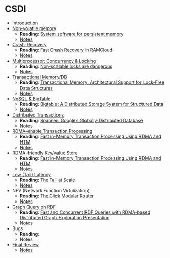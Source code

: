 # CSDI

* [Introduction](slides/lec1-intro&8-important-problems.pdf)
* [Non-volatile memory](slides/lec2-NVM.pdf)
  * **Reading**:  [System software for persistent memory](http://delivery.acm.org/10.1145/2600000/2592814/a15-dulloor.pdf?ip=202.120.40.86&id=2592814&acc=ACTIVE%20SERVICE&key=BF85BBA5741FDC6E%2E17676C47DFB149BF%2E4D4702B0C3E38B35%2E4D4702B0C3E38B35&__acm__=1559269462_5c2491574f8858e1e91f7557f2c91751)
  * [Notes](notes/nvm.md)
* [Crash-Recovery](slides/lec3-RAMCloud.pdf)
  * **Reading**: [Fast Crash Recovery in RAMCloud](http://www.scs.stanford.edu/~rumble/papers/ramcloud_sosp2011.pdf)
  * [Notes](notes/ramcloud.md)
* [Multiprocessor: Concurrency & Locking](slides/lec4-multiprocessor-scalability.pdf)
  * **Reading**: [Non-scalable locks are dangerous](https://people.csail.mit.edu/nickolai/papers/boyd-wickizer-locks.pdf)
  * [Notes](notes/scalable-locking.md)
* [Transactional Memory/DB](slides/lec5-transactional-memory.pdf)
  * **Reading**: [Transactional Memory: Architectural Support for Lock-Free Data Structures](http://cs.brown.edu/~mph/HerlihyM93/herlihy93transactional.pdf)
  * [Notes](notes/transaction-memory.md)
* [NoSQL & BigTable](slides/lec6-NoSQL-Distributed-Systems.pdf)
  * **Reading**: [Bigtable: A Distributed Storage System for Structured Data](https://static.googleusercontent.com/media/research.google.com/zh-CN//archive/bigtable-osdi06.pdf)
  * [Notes](notes/nosql.md)
* [Distributed Transactions](slides/lec8-dtx.pdf)
  * **Reading**: [Spanner: Google’s Globally-Distributed Database](https://www.usenix.org/system/files/conference/osdi12/osdi12-final-16.pdf)
  * [Notes](notes/dtx.md)
* [RDMA-enable Transaction Processing](slides/lec9-drtm-tx.pdf)
  * **Reading**: [Fast in-Memory Transaction Processing Using RDMA and HTM](https://ipads.se.sjtu.edu.cn/_media/publications/drtm-sosp15.pdf)
  * [Notes](notes/rdma.md)
* [RDMA-friendly Key/value Store](slides/lec10-rdma-kvs.pdf)
  * **Reading**: [Fast in-Memory Transaction Processing Using RDMA and HTM](https://ipads.se.sjtu.edu.cn/_media/publications/drtm-sosp15.pdf)
  * [Notes](notes/rdma.md#memory-storage)
* [Low (Tail) Latency](slides/lec11-tail-latency.pdf)
  * **Reading**: [The Tail at Scale](https://cseweb.ucsd.edu/~gmporter/classes/fa17/cse124/post/schedule/p74-dean.pdf)
  * [Notes](notes/tail-latency.md)
* NFV (Network Function Virtulization)
  * **Reading**: [The Click Modular Router](https://pdos.csail.mit.edu/papers/click:tocs00/paper.pdf)
  * [Notes](notes/nfv.md)
* [Graph Query on RDF](slides/lec13-gquery.pdf)
  * **Reading**: [Fast and Concurrent RDF Queries with RDMA-based Distributed Graph Exploration Presentation](https://www.usenix.org/system/files/conference/osdi16/osdi16-shi.pdf)
  * [Notes](notes/graph-query.md)
* Bugs
  * **Reading**:
  * Notes
* [Final Review](slides/lec16-review.pdf)
  * [Notes](notes/final.md)

